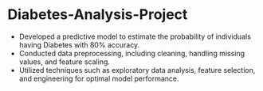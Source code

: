 # Diabetes-Analysis-Project
- Developed a predictive model to estimate the probability of individuals having Diabetes with 80% accuracy.
- Conducted data preprocessing, including cleaning, handling missing values, and feature scaling.
- Utilized techniques such as exploratory data analysis, feature selection, and engineering for optimal model performance.
